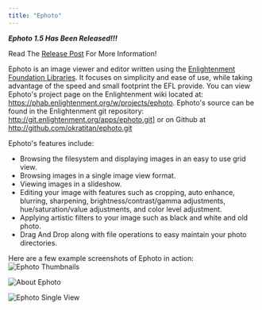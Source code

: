 ```yaml
---
title: "Ephoto"
---
```

***Ephoto 1.5 Has Been Released!!!***

 Read The [Release Post](/posts/ephoto-1_5-released/) For More Information!

Ephoto is an image viewer and editor written using the [Enlightenment Foundation Libraries](http://www.enlightenment.org).  It focuses on simplicity and ease of use, while taking advantage of the speed and small footprint the EFL provide.  You can view Ephoto's project page on the Enlightenment wiki located at: <https://phab.enlightenment.org/w/projects/ephoto>.  Ephoto's source can be found in the Enlightenment git repository: <http://git.enlightenment.org/apps/ephoto.git]> or on Github at <http://github.com/okratitan/ephoto.git>

Ephoto's features include:

* Browsing the filesystem and displaying images in an easy to use grid view.
* Browsing images in a single image view format.
* Viewing images in a slideshow.
* Editing your image with features such as cropping, auto enhance, blurring, sharpening, brightness/contrast/gamma adjustments, hue/saturation/value adjustments, and color level adjustment.
* Applying artistic filters to your image such as black and white and old photo.
* Drag And Drop along with file operations to easy maintain your photo directories.

Here are a few example screenshots of Ephoto in action:
![Ephoto Thumbnails](/images/ephoto1.jpg "Ephoto Thumbnail View")

![About Ephoto](/images/ephoto2.jpg "About Ephoto")

![Ephoto Single View](/images/ephoto3.jpg "Ephoto Single Image View")